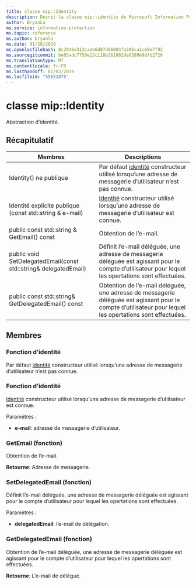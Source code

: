 ```yaml
---
title: classe mip::Identity
description: Décrit la classe mip::identity de Microsoft Information Protection (MIP) SDK.
author: BryanLa
ms.service: information-protection
ms.topic: reference
ms.author: bryanla
ms.date: 01/28/2019
ms.openlocfilehash: 8c2946e312caeb6d87d66004fa306ca1c68e7f92
ms.sourcegitcommit: be05adc7750e22c110b261882de0389b9dfb2726
ms.translationtype: MT
ms.contentlocale: fr-FR
ms.lasthandoff: 02/02/2019
ms.locfileid: "55651875"
---
```

# <a name="class-mipidentity"></a>classe mip::Identity 
Abstraction d’identité.
  
## <a name="summary"></a>Récapitulatif
 Membres                        | Descriptions                                
--------------------------------|---------------------------------------------
Identity() ne publique  |  Par défaut [identité](class_mip_identity.md) constructeur utilisé lorsqu’une adresse de messagerie d’utilisateur n’est pas connue.
Identité explicite publique (const std::string & e-mail)  |  [Identité](class_mip_identity.md) constructeur utilisé lorsqu’une adresse de messagerie d’utilisateur est connue.
public const std::string & GetEmail() const  |  Obtention de l’e-mail.
public void SetDelegatedEmail(const std::string& delegatedEmail)  |  Définit l’e-mail déléguée, une adresse de messagerie déléguée est agissant pour le compte d’utilisateur pour lequel les opertations sont effectuées.
public const std::string& GetDelegatedEmail() const  |  Obtention de l’e-mail déléguée, une adresse de messagerie déléguée est agissant pour le compte d’utilisateur pour lequel les opertations sont effectuées.
  
## <a name="members"></a>Membres
  
### <a name="identity-function"></a>Fonction d’identité
Par défaut [identité](class_mip_identity.md) constructeur utilisé lorsqu’une adresse de messagerie d’utilisateur n’est pas connue.
  
### <a name="identity-function"></a>Fonction d’identité
[Identité](class_mip_identity.md) constructeur utilisé lorsqu’une adresse de messagerie d’utilisateur est connue.

Paramètres :  
* **e-mail**: adresse de messagerie d’utilisateur.


  
### <a name="getemail-function"></a>GetEmail (fonction)
Obtention de l’e-mail.

  
**Retourne**: Adresse de messagerie.
  
### <a name="setdelegatedemail-function"></a>SetDelegatedEmail (fonction)
Définit l’e-mail déléguée, une adresse de messagerie déléguée est agissant pour le compte d’utilisateur pour lequel les opertations sont effectuées.

Paramètres :  
* **delegatedEmail**: l’e-mail de délégation.


  
### <a name="getdelegatedemail-function"></a>GetDelegatedEmail (fonction)
Obtention de l’e-mail déléguée, une adresse de messagerie déléguée est agissant pour le compte d’utilisateur pour lequel les opertations sont effectuées.

  
**Retourne**: L’e-mail de délégué.
